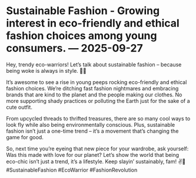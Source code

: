 # Sustainable Fashion - Growing interest in eco-friendly and ethical fashion choices among young consumers. — 2025-09-27

Hey, trendy eco-warriors! Let’s talk about sustainable fashion – because being woke is always in style. 🌿👗

It’s awesome to see a rise in young peeps rocking eco-friendly and ethical fashion choices. We’re ditching fast fashion nightmares and embracing brands that are kind to the planet and the people making our clothes. No more supporting shady practices or polluting the Earth just for the sake of a cute outfit.

From upcycled threads to thrifted treasures, there are so many cool ways to look fly while also being environmentally conscious. Plus, sustainable fashion isn’t just a one-time trend – it’s a movement that’s changing the game for good.

So, next time you’re eyeing that new piece for your wardrobe, ask yourself: Was this made with love for our planet? Let’s show the world that being eco-chic isn’t just a trend, it’s a lifestyle. Keep slayin’ sustainably, fam! ✌️💚 #SustainableFashion #EcoWarrior #FashionRevolution
